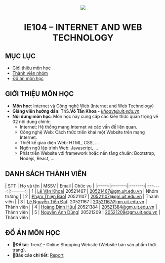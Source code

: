 <p align="center">
   <a href="https://www.uit.edu.vn/">
      <img src="https://i.imgur.com/WmMnSRt.png" border="none">
   </a>
</p>
<h1 align="center">
    IE104 – INTERNET AND WEB TECHNOLOGY
</h1>

## MỤC LỤC
* [Giới thiệu môn học](#gioithieumonhoc)
* [Thành viên nhóm](#thanhvien)
* [Đồ án môn học](#doan)

## GIỚI THIỆU MÔN HỌC
<a name="gioithieumonhoc"></a>
+ **Môn học**: Internet và Công nghệ Web (Internet and Web Technology)
+ **Giảng viên hướng dẫn**: ThS.**Võ Tấn Khoa** - *khoavt@uit.edu.vn*
+ **Nội dung môn học**:
   Môn học này cung cấp các kiến thức quan trọng về 02 nội dung chính:
   + Internet: Hệ thống mạng Internet và các vấn đề liên quan.
   + Công nghệ Web: Cách thức triển khai một Website trên mạng Internet.
   + Thiết kế giao diện Web: HTML, CSS, ...
   + Ngôn ngữ lập trình Web: Javascript, ...
   + Phát triển Website với framework hoặc nền tảng chuẩn: Bootstrap, Nodejs, React, ...

## DANH SÁCH THÀNH VIÊN
<a name="thanhvien"></a>
| STT | Họ và tên | MSSV | Email | Chức vụ |
|:-----:|:-------:|:-------:|:-------:|:-------:|
| 1 | [Lê Văn Khoa](https://github.com/Levankhoa150102)| 20521467 | 20521467@gm.uit.edu.vn | Nhóm trưởng |
| 2 | [Phạm Thiện Bảo](https://github.com/beetibao)| 20521107 | 20521107@gm.uit.edu.vn | Thành viên |
| 3 | [Lê Nguyễn Tiến Đạt](https://github.com/lenguyentiendat)| 20521167 | 20521167@gm.uit.edu.vn | Thành viên |
| 4 | [Hoàng Đình Hữu](https://github.com/IvanDominis)| 20521384 | 20521384@gm.uit.edu.vn | Thành viên |
| 5 | [Nguyễn Anh Dũng](https://github.com/NguyenDung278)| 20521209 | 20521209@gm.uit.edu.vn | Thành viên |
 
## ĐỒ ÁN MÔN HỌC
<a name="doan"></a>
+ 📣**Đề tài**: TrenZ - Online Shopping Website (Website bán sản phẩm thời trang).
+ 📝**Báo cáo chi tiết**: [Report]()
